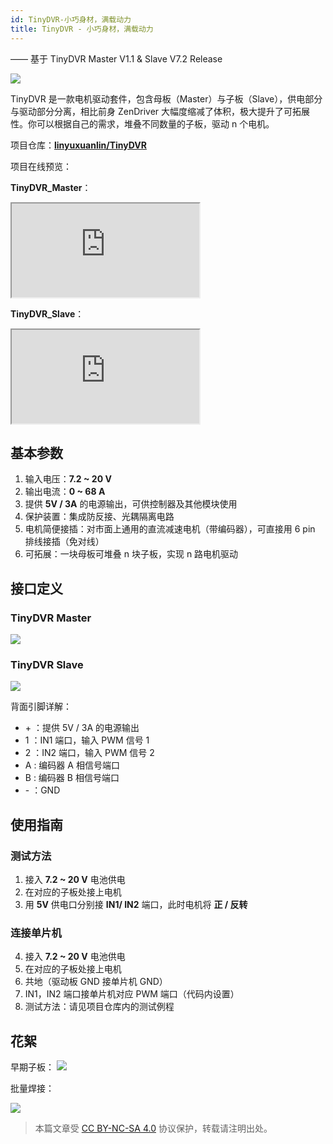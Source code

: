 ```yaml
---
id: TinyDVR-小巧身材，满载动力
title: TinyDVR - 小巧身材，满载动力
---
```


—— 基于 TinyDVR Master V1.1 & Slave V7.2 Release

![](https://cos.wiki-power.com/img/20200125191345.jpg)

TinyDVR 是一款电机驱动套件，包含母板（Master）与子板（Slave），供电部分与驱动部分分离，相比前身 ZenDriver 大幅度缩减了体积，极大提升了可拓展性。你可以根据自己的需求，堆叠不同数量的子板，驱动 n 个电机。

项目仓库：[**linyuxuanlin/TinyDVR**](https://github.com/linyuxuanlin/TinyDVR)

项目在线预览：

**TinyDVR_Master**：

<div class="iframe_viewer">
    <iframe 
    scrolling="no"
  src="https://viewer.wiki-power.com/TinyDVR_Master.html"
></iframe>
</div>

**TinyDVR_Slave**：

<div class="iframe_viewer">
    <iframe 
    scrolling="no"
  src="https://viewer.wiki-power.com/TinyDVR_Slave.html"
></iframe>
</div>

## 基本参数

1. 输入电压：**7.2 ~ 20 V**
2. 输出电流：**0 ~ 68 A**
3. 提供 **5V / 3A** 的电源输出，可供控制器及其他模块使用
4. 保护装置：集成防反接、光耦隔离电路
5. 电机简便接插：对市面上通用的直流减速电机（带编码器），可直接用 6 pin 排线接插（免对线）
6. 可拓展：一块母板可堆叠 n 块子板，实现 n 路电机驱动

## 接口定义

### TinyDVR Master

![](https://cos.wiki-power.com/img/20200125191439.png)

### TinyDVR Slave

![](https://cos.wiki-power.com/img/20200125191457.png)

背面引脚详解：

- \+ ：提供 5V / 3A 的电源输出
- 1 ：IN1 端口，输入 PWM 信号 1
- 2 ：IN2 端口，输入 PWM 信号 2
- A : 编码器 A 相信号端口
- B : 编码器 B 相信号端口
- \- ：GND

## 使用指南

### 测试方法

1. 接入 **7.2 ~ 20 V** 电池供电
2. 在对应的子板处接上电机
3. 用 **5V** 供电口分别接 **IN1/ IN2** 端口，此时电机将 **正 / 反转**

### 连接单片机

4. 接入 **7.2 ~ 20 V** 电池供电
5. 在对应的子板处接上电机
6. 共地（驱动板 GND 接单片机 GND）
7. IN1，IN2 端口接单片机对应 PWM 端口（代码内设置）
8. 测试方法：请见项目仓库内的测试例程

## 花絮

早期子板：
![](https://cos.wiki-power.com/img/20200311182442.jpg)

批量焊接：

![](https://cos.wiki-power.com/img/20200311182441.jpg)

> 本篇文章受 [CC BY-NC-SA 4.0](https://creativecommons.org/licenses/by/4.0/deed.zh) 协议保护，转载请注明出处。

